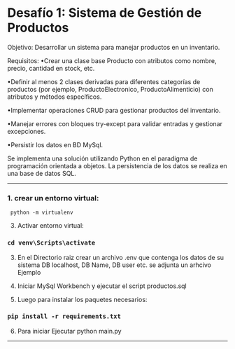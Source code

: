  
# Desafío 1: Sistema de Gestión de Productos

Objetivo: Desarrollar un sistema para manejar productos en un inventario.

Requisitos:
   •Crear una clase base Producto con atributos como nombre, precio, cantidad en stock, etc.
    
   •Definir al menos 2 clases derivadas para diferentes categorías de productos (por ejemplo, ProductoElectronico, ProductoAlimenticio) con atributos y métodos específicos.
    
   •Implementar operaciones CRUD para gestionar productos del inventario.
    
   •Manejar errores con bloques try-except para validar entradas y gestionar excepciones.
    
   •Persistir los datos en BD MySql.

Se implementa una solución utilizando Python en el paradigma de programación orientada a objetos.
La persistencia de los datos se realiza en una base de datos SQL.


<hr/>

### 1. crear un entorno virtual:
   
```
 python -m virtualenv
```

3. Activar entorno virtual:
### `cd venv\Scripts\activate`

3. En el Directorio raiz crear un archivo .env que contenga los datos de su sistema DB localhost, DB Name, DB user etc.
   se adjunta un arhcivo Ejemplo

4. Iniciar MySql Workbench y ejecutar el script productos.sql
   
5. Luego para instalar los paquetes necesarios:
### `pip install -r requirements.txt`

6. Para iniciar Ejecutar python main.py

<hr/>
